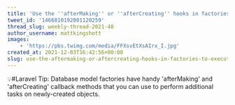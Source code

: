 ```yaml
---
title: 'Use the ''afterMaking'' or ''afterCreating'' hooks in factories to execute additional logic'
tweet_id: '1466810192801120259'
thread_slug: weekly-thread-2021-48
author_username: mattkingshott
images:
    - 'https://pbs.twimg.com/media/FFXsvEtXsAIrx_I.jpg'
created_at: 2021-12-03T16:42:56+00:00
slug: use-the-aftermaking-or-aftercreating-hooks-in-factories-to-execute-additional-logic
---
```

💡#Laravel Tip: Database model factories have handy 'afterMaking' and 'afterCreating' callback methods that you can use to perform additional tasks on newly-created objects.